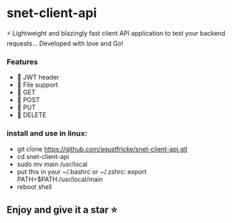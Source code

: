 # snet-client-api

⚡ Lightweight and blazingly fast client API application to test your backend requests... Developed with love and Go!

### Features
- :satellite: JWT header
- :satellite: File support
- :satellite: GET 
- :satellite: POST 
- :satellite: PUT 
- :satellite: DELETE

### install and use in linux:
- git clone https://github.com/agustfricke/snet-client-api.git
- cd snet-client-api
- sudo mv main /usr/local
- put this in your ~/.bashrc or ~/.zshrc: export PATH=$PATH:/usr/local/main
- reboot shell

## Enjoy and give it a star ⭐
